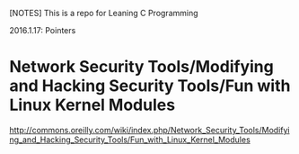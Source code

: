 [NOTES]
This is a repo for Leaning C Programming

2016.1.17: Pointers

# Network Security Tools/Modifying and Hacking Security Tools/Fun with Linux Kernel Modules
http://commons.oreilly.com/wiki/index.php/Network_Security_Tools/Modifying_and_Hacking_Security_Tools/Fun_with_Linux_Kernel_Modules
